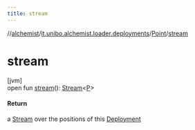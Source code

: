 ```yaml
---
title: stream
---
```

//[alchemist](../../../index.html)/[it.unibo.alchemist.loader.deployments](../index.html)/[Point](index.html)/[stream](stream.html)



# stream



[jvm]\
open fun [stream](stream.html)(): [Stream](https://docs.oracle.com/javase/8/docs/api/java/util/stream/Stream.html)<[P](../../it.unibo.alchemist.loader.shapes/-rectangle/index.html)>



#### Return



a [Stream](https://docs.oracle.com/javase/8/docs/api/java/util/stream/Stream.html) over the positions of this [Deployment](../-deployment/index.html)




